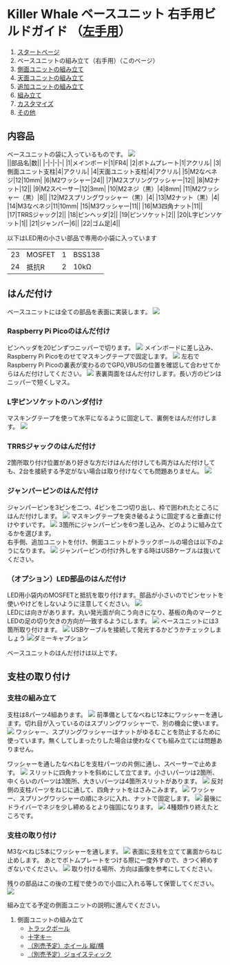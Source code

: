 # Killer Whale ベースユニット 右手用ビルドガイド （[左手用](../左手用/ベースユニット.md)）

1. [スタートページ](../README.md)
2. ベースユニットの組み立て（右手用）（このページ）
3. [側面ユニットの組み立て](../右手用/3_側面ユニット_トラックボール.md)
4. [天面ユニットの組み立て](../右手用/4_天面ユニット.md)
5. [追加ユニットの組み立て](../右手用/5_追加ユニット.md)
6. [組み立て](右手用/6_組み立て.md)
7. [カスタマイズ](../右手用/6_カスタマイズ.md)
8. [その他](../右手用/7_その他.md)

## 内容品
ベースユニットの袋に入っているものです。
![](../img/IMG_4724.jpg)  
||部品名|数||
|-|-|-|-|
|1|メインボード|1|FR4|
|2|ボトムプレート|1|アクリル|
|3|側面ユニット支柱|4|アクリル|
|4|天面ユニット支柱|4|アクリル|
|5|M2なべネジ|12|10mm|
|6|M2ワッシャー|24||
|7|M2スプリングワッシャー|12||
|8|M2ナット|12||
|9|M2スペーサー|12|3mm|
|10|M2ネジ（黒）|4|8mm|
|11|M2ワッシャー（黒）|8||
|12|M2スプリングワッシャー（黒）|4|
|13|M2ナット（黒）|4|
|14|M3なべネジ|11|10mm|
|15|M3ワッシャー|11||
|16|M3四角ナット|11||
|17|TRRSジャック|2||
|18|ピンヘッダ|2||
|19|ピンソケット|2||
|20|L字ピンソケット|1||
|21|ジャンパー|6||
|22|ゴム足|4||

以下はLED用の小さい部品で専用の小袋に入っています
<table>
    <tr>
      <td>23</td>
      <td>MOSFET</td>
      <td>1</td>
      <td>BSS138</td>
    </tr>
    <tr>
      <td>24</td>
      <td>抵抗R</td>
      <td>2</td>
      <td>10kΩ</td>
    </tr>
 </table>
 
## はんだ付け
ベースユニットには全ての部品を表面に実装します。
![](../img/IMG_4739.jpeg)
### Raspberry Pi Picoのはんだ付け
ピンヘッダを20ピンずつニッパーで切ります。
![](../img/IMG_6022.jpeg)
メインボードに差し込み、Raspberry Pi Picoをのせてマスキングテープで固定します。
![](../img/IMG_4744.jpeg)
左右でRaspberry Pi Picoの裏表が変わるのでGP0,VBUSの位置を確認して合わせてからはんだ付けしてください。
![](../img/IMG_4750.jpeg)
表裏両面をはんだ付けします。長い方のピンはニッパーで短くしマス。

### L字ピンソケットのハンダ付け
マスキングテープを使って水平になるように固定して、裏側をはんだ付けします。
![](../img/IMG_4767.jpeg)

### TRRSジャックのはんだ付け
2箇所取り付け位置があり好きな方だけはんだ付けしても両方はんだ付けしても、2台を接続する予定がない場合は取り付けなくても問題ありません。
![ ](../img/IMG_4770.jpeg)

### ジャンパーピンのはんだ付け
ジャンパーピンを3ピンを二つ、4ピンを二つ切り出し、枠で囲われたところにはんだ付けします。 
![](../img/IMG_4792.jpg)
マスキングテープを突き破るように固定すると垂直に付けやすいです。
![](../img/IMG_4781.jpeg)
3箇所にジャンパーピンを6つ差し込み、どのように組み立てるかを選びます。  
右手側、追加ユニットを付け、側面ユニットがトラックボールの場合は以下のようになります。
![](../img/IMG_4806.jpeg)
ジャンパーピンの付け外しをする時はUSBケーブルは抜いてください。

### （オプション）LED部品のはんだ付け
LED用小袋内のMOSFETと抵抗を取り付けます。部品が小さいのでピンセットを使いやけどをしないように注意してください。
![](../img/IMG_4811.jpg)  
LEDには向きがあります。丸い発光面が向こう向きになり、基板の角のマークとLEDの足の切り欠きの方向が一致するようにします。
![](../img/IMG_4820.jpeg)
ベースユニットには3箇所取り付けます。
![](../img/IMG_4829.jpeg)
USBケーブルを接続して発光するかどうかチェックしましょう
![ダミーキャプション ](../img/IMG_.jpeg)

ベースユニットのはんだ付けは以上です。

## 支柱の取り付け

### 支柱の組み立て
支柱は8パーツ4組あります。
![](../img/IMG_4845.jpeg)
前準備としてなべねじ12本にワッシャーを通します。切れ目が入っているのはスプリングワッシャーで、別の機会に使います。
![](../img/IMG_4848.jpg)
ワッシャー、スプリングワッシャーはナットがゆるむことを防止するために使っています。無くしてしまったりした場合は使わなくても組み立てには問題ありません。
  
ワッシャーを通したなべねじを支柱パーツの片側に通し、スペーサーで止めます。
![](../img/IMG_4856.jpg)
スリットに四角ナットを斜めにして立てます。小さいパーツは2箇所、中くらいのパーツは3箇所、大きいパーツは4箇所スリットがあります。
![](../img/IMG_4861.jpeg)
反対側の支柱パーツをねじに通して、四角ナットをはさみこみます。
![](../img/IMG_4862.jpeg)
ワッシャー、スプリングワッシャーの順にネジに入れ、ナットで固定します。
![](../img/IMG_4864.jpeg)
最後にドライバーでネジを少し締めるとより強固になります。
![](../img/IMG_4874.jpeg)
4種類作り終えたところです。


### 支柱の取り付け
M3なべねじ5本にワッシャーを通します。
![](../img/IMG_4879.jpeg)
表面に支柱を立てて裏面からねじ止めします。
あとでボトムプレートをつける際に一度外すので、きつく締めすぎないでください。
![](../img/IMG_4891.jpg)
取り付ける場所、方向は画像を参考にしてください。
  
残りの部品はこの後の工程で使うので小皿に入れる等して保管してください。  
![](../img/IMG_4910.jpg)

組み立てる予定の側面ユニットの説明に進んでください。
1. 側面ユニットの組み立て
   - [トラックボール](../右手用/3_側面ユニット_トラックボール.md)
   - [十字キー](../右手用/3_側面ユニット_十字キー.md)
   - [（別売予定）ホイール 縦/横](../右手用/3_側面ユニット_ホイール.md)
   - [（別売予定）ジョイスティック](../右手用/3_側面ユニット_ジョイスティック.md)
